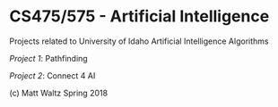 # CS475/575 - Artificial Intelligence

Projects related to University of Idaho Artificial Intelligence Algorithms

*Project 1*: Pathfinding

*Project 2*: Connect 4 AI

(c) Matt Waltz Spring 2018
